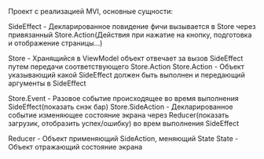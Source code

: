 Проект с реализацией MVI, основные сущности:

SideEffect - Декларированное повидение фичи вызывается в Store через привязанный Store.Action(Действия при нажатие на кнопку, подготовка и отображение страницы...)

Store - Хранящийся в ViewModel объект отвечает за вызов SideEffect путем передачи соответствующего Store.Action
Store.Action - Объект указывающий какой SideEffect должен быть выполнен и передающий аргументы в SideEffect

Store.Event - Разовое событие происходящее во время выполнения SideEffect(показать снэк бар)
Store.SideAction - Декларированное событие изменяющее состояние экрана через Reducer(показать загрузик, отобразить успех/ошибку) во врем выполнения SideEffect

Reducer - Объект применяющий SideAction, меняющий State
State - Объект отражающий состояние экрана
